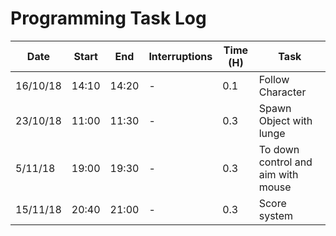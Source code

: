 # Programming Task Log

Date | Start | End | Interruptions | Time (H) | Task
-----|-------|-----|---------------|----------|-----
16/10/18 | 14:10 | 14:20 | - | 0.1 | Follow Character
23/10/18 | 11:00 | 11:30 | - | 0.3 | Spawn Object with lunge
5/11/18 | 19:00 | 19:30 | - | 0.3 | To down control and aim with mouse
15/11/18 | 20:40 | 21:00 | - | 0.3 | Score system

